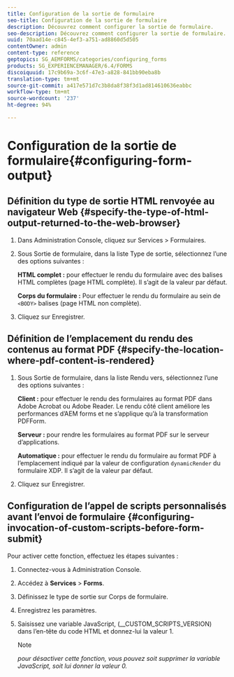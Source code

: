 ```yaml
---
title: Configuration de la sortie de formulaire
seo-title: Configuration de la sortie de formulaire
description: Découvrez comment configurer la sortie de formulaire.
seo-description: Découvrez comment configurer la sortie de formulaire.
uuid: 70aad14e-c845-4ef3-a751-ad8860d5d505
contentOwner: admin
content-type: reference
geptopics: SG_AEMFORMS/categories/configuring_forms
products: SG_EXPERIENCEMANAGER/6.4/FORMS
discoiquuid: 17c9b69a-3c6f-47e3-a828-841bb90eba8b
translation-type: tm+mt
source-git-commit: a417e571d7c3b8da8f38f3d1ad814610636eabbc
workflow-type: tm+mt
source-wordcount: '237'
ht-degree: 94%

---
```



# Configuration de la sortie de formulaire{#configuring-form-output}

## Définition du type de sortie HTML renvoyée au navigateur Web {#specify-the-type-of-html-output-returned-to-the-web-browser}

1. Dans Administration Console, cliquez sur Services > Formulaires.
1. Sous Sortie de formulaire, dans la liste Type de sortie, sélectionnez l’une des options suivantes :

   **HTML complet :** pour effectuer le rendu du formulaire avec des balises HTML complètes (page HTML complète). Il s’agit de la valeur par défaut.

   **Corps du formulaire :** Pour effectuer le rendu du formulaire au sein de `<BODY>` balises (page HTML non complète).

1. Cliquez sur Enregistrer.

## Définition de l’emplacement du rendu des contenus au format PDF {#specify-the-location-where-pdf-content-is-rendered}

1. Sous Sortie de formulaire, dans la liste Rendu vers, sélectionnez l’une des options suivantes :

   **Client :** pour effectuer le rendu des formulaires au format PDF dans Adobe Acrobat ou Adobe Reader. Le rendu côté client améliore les performances d’AEM forms et ne s’applique qu’à la transformation PDFForm.

   **Serveur :** pour rendre les formulaires au format PDF sur le serveur d’applications.

   **Automatique :** pour effectuer le rendu du formulaire au format PDF à l’emplacement indiqué par la valeur de configuration `dynamicRender` du formulaire XDP. Il s’agit de la valeur par défaut.

1. Cliquez sur Enregistrer.

## Configuration de l’appel de scripts personnalisés avant l’envoi de formulaire {#configuring-invocation-of-custom-scripts-before-form-submit}

Pour activer cette fonction, effectuez les étapes suivantes :

1. Connectez-vous à Administration Console.
1. Accédez à **Services** > **Forms**.
1. Définissez le type de sortie sur Corps de formulaire.
1. Enregistrez les paramètres.
1. Saisissez une variable JavaScript, (__CUSTOM_SCRIPTS_VERSION) dans l’en-tête du code HTML et donnez-lui la valeur 1.

   >[!NOTE]
   >
   >*pour désactiver cette fonction, vous pouvez soit supprimer la variable JavaScript, soit lui donner la valeur 0.*

